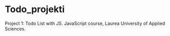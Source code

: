 # Todo_projekti

Project 1: Todo List with JS.
JavaScript course, Laurea University of Applied Sciences.
